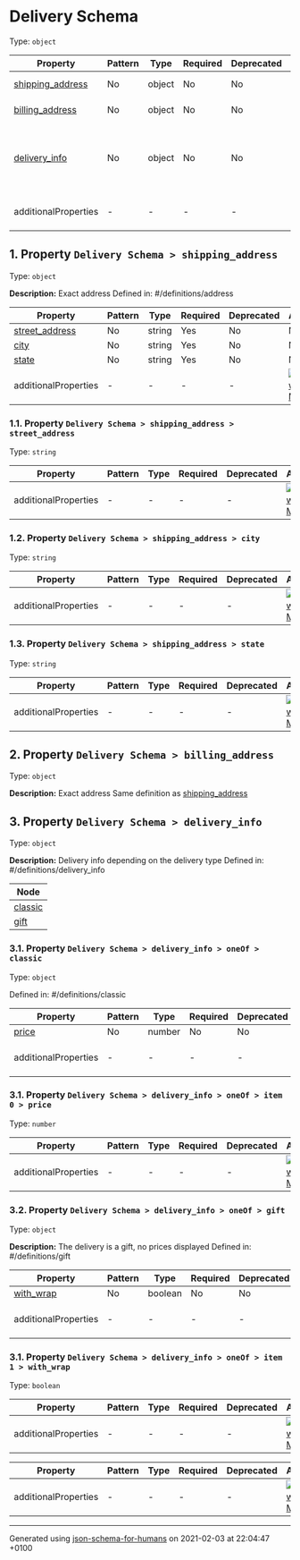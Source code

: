 

# Delivery Schema

Type: `object`

| Property | Pattern | Type | Required | Deprecated | Additional | Description |
| -------- | ------- | ---- | -------- | ---------- | ---------- | ----------- |
| [shipping_address](#shipping_address)|No|object|No|No| No|Exact address|
| [billing_address](#billing_address)|No|object|No|No| No|Exact address|
| [delivery_info](#delivery_info)|No|object|No|No| No|Delivery info depending on the delivery type|
  | additionalProperties | - | - | - | - |  [![made-with-Markdown](https://img.shields.io/badge/Any%20type-allowed-green)](# "Additional Properties of any type are allowed.") | - |

##  <a name="shipping_address"></a>1.  Property `Delivery Schema > shipping_address`

Type: `object`

**Description:** Exact address
Defined in: #/definitions/address

| Property | Pattern | Type | Required | Deprecated | Additional | Description |
| -------- | ------- | ---- | -------- | ---------- | ---------- | ----------- |
| [street_address](#shipping_address_street_address)|No|string|Yes|No| No|-|
| [city](#shipping_address_city)|No|string|Yes|No| No|-|
| [state](#shipping_address_state)|No|string|Yes|No| No|-|
  | additionalProperties | - | - | - | - |  [![made-with-Markdown](https://img.shields.io/badge/Any%20type-allowed-green)](# "Additional Properties of any type are allowed.") | - |

###  <a name="shipping_address_street_address"></a>1.1.  Property `Delivery Schema > shipping_address > street_address`

Type: `string`

| Property | Pattern | Type | Required | Deprecated | Additional | Description |
| -------- | ------- | ---- | -------- | ---------- | ---------- | ----------- |
  | additionalProperties | - | - | - | - |  [![made-with-Markdown](https://img.shields.io/badge/Any%20type-allowed-green)](# "Additional Properties of any type are allowed.") | - |

###  <a name="shipping_address_city"></a>1.2.  Property `Delivery Schema > shipping_address > city`

Type: `string`

| Property | Pattern | Type | Required | Deprecated | Additional | Description |
| -------- | ------- | ---- | -------- | ---------- | ---------- | ----------- |
  | additionalProperties | - | - | - | - |  [![made-with-Markdown](https://img.shields.io/badge/Any%20type-allowed-green)](# "Additional Properties of any type are allowed.") | - |

###  <a name="shipping_address_state"></a>1.3.  Property `Delivery Schema > shipping_address > state`

Type: `string`

| Property | Pattern | Type | Required | Deprecated | Additional | Description |
| -------- | ------- | ---- | -------- | ---------- | ---------- | ----------- |
  | additionalProperties | - | - | - | - |  [![made-with-Markdown](https://img.shields.io/badge/Any%20type-allowed-green)](# "Additional Properties of any type are allowed.") | - |

##  <a name="billing_address"></a>2.  Property `Delivery Schema > billing_address`

Type: `object`

**Description:** Exact address
    Same definition as [shipping_address](#shipping_address)

##  <a name="delivery_info"></a>3.  Property `Delivery Schema > delivery_info`

Type: `object`

**Description:** Delivery info depending on the delivery type
Defined in: #/definitions/delivery_info

| Node | 
| ---- |
| [classic](#delivery_info_oneOf_i0) |
| [gift](#delivery_info_oneOf_i1) |
###  <a name="delivery_info"></a>3.1.  Property `Delivery Schema > delivery_info > oneOf > classic`

Type: `object`

Defined in: #/definitions/classic

| Property | Pattern | Type | Required | Deprecated | Additional | Description |
| -------- | ------- | ---- | -------- | ---------- | ---------- | ----------- |
| [price](#delivery_info_oneOf_i0_price)|No|number|No|No| No|-|
  | additionalProperties | - | - | - | - |  [![made-with-Markdown](https://img.shields.io/badge/Any%20type-allowed-green)](# "Additional Properties of any type are allowed.") | - |

###  <a name="delivery_info_oneOf_i0_price"></a>3.1.  Property `Delivery Schema > delivery_info > oneOf > item 0 > price`

Type: `number`

| Property | Pattern | Type | Required | Deprecated | Additional | Description |
| -------- | ------- | ---- | -------- | ---------- | ---------- | ----------- |
  | additionalProperties | - | - | - | - |  [![made-with-Markdown](https://img.shields.io/badge/Any%20type-allowed-green)](# "Additional Properties of any type are allowed.") | - |

###  <a name="delivery_info"></a>3.2.  Property `Delivery Schema > delivery_info > oneOf > gift`

Type: `object`

**Description:** The delivery is a gift, no prices displayed
Defined in: #/definitions/gift

| Property | Pattern | Type | Required | Deprecated | Additional | Description |
| -------- | ------- | ---- | -------- | ---------- | ---------- | ----------- |
| [with_wrap](#delivery_info_oneOf_i1_with_wrap)|No|boolean|No|No| No|-|
  | additionalProperties | - | - | - | - |  [![made-with-Markdown](https://img.shields.io/badge/Any%20type-allowed-green)](# "Additional Properties of any type are allowed.") | - |

###  <a name="delivery_info_oneOf_i1_with_wrap"></a>3.1.  Property `Delivery Schema > delivery_info > oneOf > item 1 > with_wrap`

Type: `boolean`

| Property | Pattern | Type | Required | Deprecated | Additional | Description |
| -------- | ------- | ---- | -------- | ---------- | ---------- | ----------- |
  | additionalProperties | - | - | - | - |  [![made-with-Markdown](https://img.shields.io/badge/Any%20type-allowed-green)](# "Additional Properties of any type are allowed.") | - |

| Property | Pattern | Type | Required | Deprecated | Additional | Description |
| -------- | ------- | ---- | -------- | ---------- | ---------- | ----------- |
  | additionalProperties | - | - | - | - |  [![made-with-Markdown](https://img.shields.io/badge/Any%20type-allowed-green)](# "Additional Properties of any type are allowed.") | - |

----------------------------------------------------------------------------------------------------------------------------
Generated using [json-schema-for-humans](https://github.com/coveooss/json-schema-for-humans) on 2021-02-03 at 22:04:47 +0100
